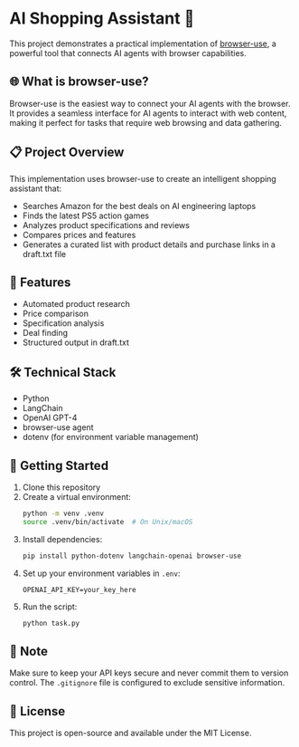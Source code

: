 # AI Shopping Assistant 🤖

This project demonstrates a practical implementation of [browser-use](https://github.com/browser-use/browser-use), a powerful tool that connects AI agents with browser capabilities. 

## 🌐 What is browser-use?

Browser-use is the easiest way to connect your AI agents with the browser. It provides a seamless interface for AI agents to interact with web content, making it perfect for tasks that require web browsing and data gathering.

## 📋 Project Overview

This implementation uses browser-use to create an intelligent shopping assistant that:
- Searches Amazon for the best deals on AI engineering laptops
- Finds the latest PS5 action games
- Analyzes product specifications and reviews
- Compares prices and features
- Generates a curated list with product details and purchase links in a draft.txt file

## 🎯 Features

- Automated product research
- Price comparison
- Specification analysis
- Deal finding
- Structured output in draft.txt

## 🛠️ Technical Stack

- Python
- LangChain
- OpenAI GPT-4
- browser-use agent
- dotenv (for environment variable management)

## 🚀 Getting Started

1. Clone this repository
2. Create a virtual environment:
   ```bash
   python -m venv .venv
   source .venv/bin/activate  # On Unix/macOS
   ```
3. Install dependencies:
   ```bash
   pip install python-dotenv langchain-openai browser-use
   ```
4. Set up your environment variables in `.env`:
   ```
   OPENAI_API_KEY=your_key_here
   ```
5. Run the script:
   ```bash
   python task.py
   ```

## 📝 Note

Make sure to keep your API keys secure and never commit them to version control. The `.gitignore` file is configured to exclude sensitive information.

## 📄 License

This project is open-source and available under the MIT License. 